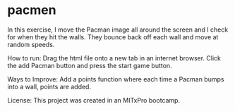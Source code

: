 # pacmen
In this exercise, I move the Pacman image all around the screen and I check for when they hit the walls. They bounce back off each wall and move at random speeds.

How to run: Drag the html file onto a new tab in an internet browser. Click the add Pacman button and press the start game button. 

Ways to Improve: Add a points function where each time a Pacman bumps into a wall, points are added.

License: This project was created in an MITxPro bootcamp.

